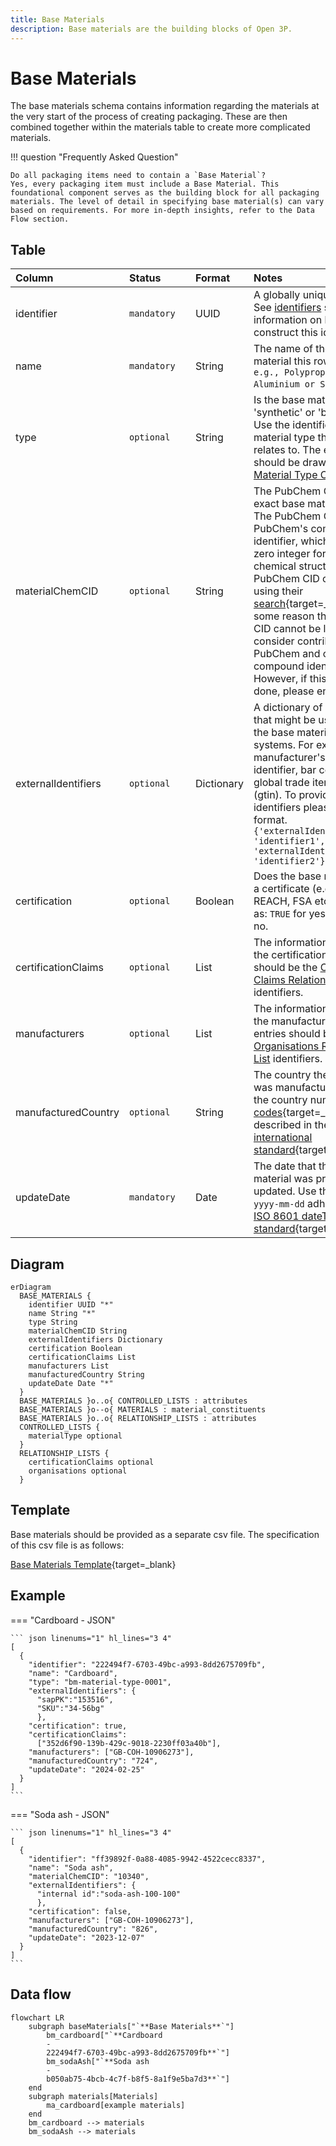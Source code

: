 ```yaml
---
title: Base Materials
description: Base materials are the building blocks of Open 3P.
---
```


# Base Materials

The base materials schema contains information regarding the materials at the very start of the process of creating packaging. These are then combined together within the materials table to create more complicated materials.

!!! question "Frequently Asked Question"

    Do all packaging items need to contain a `Base Material`?  
    Yes, every packaging item must include a Base Material. This foundational component serves as the building block for all packaging materials. The level of detail in specifying base material(s) can vary based on requirements. For more in-depth insights, refer to the Data Flow section.

## Table
|Column|<div style="width:90px">Status</div>|Format|Notes|
|:-|:-|:-|:-|
|identifier|`mandatory`|UUID|A globally unique identifier. See [identifiers](../4_Identifiers/4_1_Identifiers.md) section for information on how to construct this identifier.|
|name|`mandatory`|String|The name of the base material this row relates to. `e.g., Polypropylene or Aluminium or Silica`.|
|type|`optional`|String|Is the base material 'synthetic' or 'biobased'? Use the identifier of the material type that this row relates to. The entry here should be drawn from the [Material Type Controlled List](../5_Controlled_Lists/5_001_Material_Type.md).|
|materialChemCID|`optional`|String|The PubChem CID for the exact base material used. The PubChem CID is PubChem's compound identifier, which is a non-zero integer for a unique chemical structure. PubChem CID can be found using their [search](https://pubchem.ncbi.nlm.nih.gov/){target=_blank}. If for some reason the PubChem CID cannot be located, consider contributing to PubChem and create the compound identifier. However, if this cannot be done, please enter `Unknown`.|
|externalIdentifiers|`optional`|Dictionary|A dictionary of identifiers that might be used to identify the base material in other systems. For example: manufacturer's own internal identifier, bar codes or global trade item number (gtin). To provide external identifiers please follow this format. `{'externalIdentifierName1': 'identifier1', 'externalIdentifierName2': 'identifier2'}`|
|certification|`optional`|Boolean|Does the base material have a certificate (e.g. FSC, REACH, FSA etc.)? Answer as: `TRUE` for yes and `FALSE` for no.|
|certificationClaims|`optional`|List|The information regarding the certification. The entries should be the [Certification Claims Relationship List](../6_Relationship_Lists/6_005_Certification_Claims.md) identifiers.|
|manufacturers|`optional`|List|The information regarding the manufacturer(s). The entries should be the [Organisations Relationship List](../6_Relationship_Lists/6_010_Organisations.md) identifiers.|
|manufacturedCountry|`optional`|String|The country the component was manufactured in. Use the country numeric [ISO codes](https://www.iso.org/obp/ui/#search){target=_blank} as described in the [ISO 3166 international standard](https://www.iso.org/iso-3166-country-codes.html){target=_blank}.|
|updateDate|`mandatory`|Date|The date that the base material was provided/last updated. Use the format `yyyy-mm-dd` adhering to the [ISO 8601 dateTime standard](https://www.iso.org/iso-8601-date-and-time-format.html){target=_blank}.|

## Diagram

``` mermaid
erDiagram
  BASE_MATERIALS {
    identifier UUID "*"
    name String "*"
    type String
    materialChemCID String
    externalIdentifiers Dictionary
    certification Boolean
    certificationClaims List
    manufacturers List
    manufacturedCountry String
    updateDate Date "*"
  }
  BASE_MATERIALS }o..o{ CONTROLLED_LISTS : attributes
  BASE_MATERIALS }o--o{ MATERIALS : material_constituents
  BASE_MATERIALS }o..o{ RELATIONSHIP_LISTS : attributes
  CONTROLLED_LISTS {
    materialType optional
  }
  RELATIONSHIP_LISTS {
    certificationClaims optional
    organisations optional
  }
```

## Template

Base materials should be provided as a separate csv file. The specification of this csv file is as follows:

[Base Materials Template](https://www.open3p.org/wp-content/uploads/2023/09/baseMaterials20230922.csv){target=_blank}

## Example

=== "Cardboard - JSON"

    ``` json linenums="1" hl_lines="3 4"
    [
      {
        "identifier": "222494f7-6703-49bc-a993-8dd2675709fb",
        "name": "Cardboard",
        "type": "bm-material-type-0001",
        "externalIdentifiers": {
          "sapPK":"153516",
          "SKU":"34-56bg"
          },
        "certification": true,
        "certificationClaims":  
          ["352d6f90-139b-429c-9018-2230ff03a40b"],
        "manufacturers": ["GB-COH-10906273"],
        "manufacturedCountry": "724",
        "updateDate": "2024-02-25"
      }
    ]
    ```
=== "Soda ash - JSON"

    ``` json linenums="1" hl_lines="3 4"
    [
      {
        "identifier": "ff39892f-0a88-4085-9942-4522cecc8337",
        "name": "Soda ash",
        "materialChemCID": "10340",
        "externalIdentifiers": {
          "internal id":"soda-ash-100-100"
          },
        "certification": false,
        "manufacturers": ["GB-COH-10906273"],
        "manufacturedCountry": "826",
        "updateDate": "2023-12-07"
      }
    ]
    ```

## Data flow

``` mermaid
flowchart LR
    subgraph baseMaterials["`**Base Materials**`"]
        bm_cardboard["`**Cardboard
        -
        222494f7-6703-49bc-a993-8dd2675709fb**`"]
        bm_sodaAsh["`**Soda ash
        -
        b050ab75-4bcb-4c7f-b8f5-8a1f9e5ba7d3**`"]
    end
    subgraph materials[Materials]
        ma_cardboard[example materials]
    end
    bm_cardboard --> materials
    bm_sodaAsh --> materials
```
